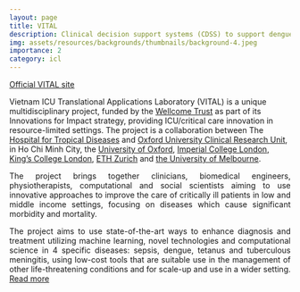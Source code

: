 ```yaml
---
layout: page
title: VITAL
description: Clinical decision support systems (CDSS) to support dengue management in limited resource settings.
img: assets/resources/backgrounds/thumbnails/background-4.jpeg
importance: 2
category: icl
---
```



<a href="http://vital.oucru.org/"> Official VITAL site </a>

<p align="justify;">
    Vietnam ICU Translational Applications Laboratory (VITAL) is a unique multidisciplinary project, 
    funded by the <a href="https://wellcome.ac.uk/">Wellcome Trust</a> as part of its Innovations 
    for Impact strategy, providing ICU/critical care innovation in resource-limited settings. The 
    project is a collaboration between The <a href="http://www.bvbnd.vn/">Hospital for Tropical 
    Diseases</a> and <a href="http://www.oucru.org/">Oxford University Clinical Research Unit</a>, 
    in Ho Chi Minh City, the <a href="http://www.ox.ac.uk/">University of Oxford</a>, 
    <a href="https://www.imperial.ac.uk/">Imperial College London</a>, 
    <a href="https://www.kcl.ac.uk/">King’s College London</a>, 
    <a href="https://ethz.ch/en.html">ETH Zurich</a> and 
    <a href="https://www.unimelb.edu.au/">the University of Melbourne</a>.
</p>

<p align="justify">
    The project brings together clinicians, biomedical engineers, physiotherapists, 
    computational and social scientists aiming to use innovative approaches to improve the
    care of critically ill patients in low and middle income settings, focusing on diseases 
    which cause significant morbidity and mortality.
</p>

<p align="justify">
    The project aims to use state-of-the-art ways to enhance diagnosis and treatment utilizing 
    machine learning, novel technologies and computational science in 4 specific diseases: 
    sepsis, dengue, tetanus and tuberculous meningitis, using low-cost tools that are suitable 
    use in the management of other life-threatening conditions and for scale-up and use in a 
    wider setting. <a href="http://vital.oucru.org/research-setting/"> Read more </a>
</p>

<!--
The team will be based in the Hospital for Tropical Diseases (HTD) ICU in Ho Chi Minh 
city and provide proof-of-principle that bioengineering and artificial intelligence can 
be used to define physiology and inform clinical decision making in the treatment of 
the commonest life-threatening infectious diseases (dengue shock, septic shock, tetanus,
TB meningitis).
-->
